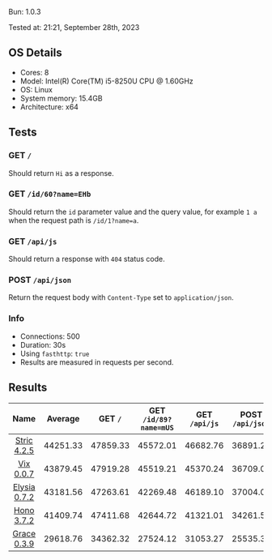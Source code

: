 Bun: 1.0.3

Tested at: 21:21, September 28th, 2023

## OS Details
- Cores: 8
- Model: Intel(R) Core(TM) i5-8250U CPU @ 1.60GHz
- OS: Linux
- System memory: 15.4GB
- Architecture: x64
## Tests
### GET `/`
Should return `Hi` as a response.
### GET `/id/60?name=EHb`
Should return the `id` parameter value and the query value, for example `1 a` when the request path is `/id/1?name=a`.
### GET `/api/js`
Should return a response with `404` status code.
### POST `/api/json`
Return the request body with `Content-Type` set to `application/json`.
### Info
- Connections: 500
- Duration: 30s
- Using `fasthttp`: `true`
- Results are measured in requests per second.

## Results
| Name | Average | GET `/` | GET `/id/89?name=mUS` | GET `/api/js` | POST `/api/json` |
|  :---: | :---: | :---: | :---: | :---: | :---: |
| [Stric 4.2.5](/results/main/Stric) | 44251.33 | 47859.33 | 45572.01 | 46682.76 | 36891.21 |
| [Vix 0.0.7](/results/main/Vix) | 43879.45 | 47919.28 | 45519.21 | 45370.24 | 36709.08 |
| [Elysia 0.7.2](/results/main/Elysia) | 43181.56 | 47263.61 | 42269.48 | 46189.10 | 37004.05 |
| [Hono 3.7.2](/results/main/Hono) | 41409.74 | 47411.68 | 42644.72 | 41321.01 | 34261.54 |
| [Grace 0.3.9](/results/main/Grace) | 29618.76 | 34362.32 | 27524.12 | 31053.27 | 25535.35 |